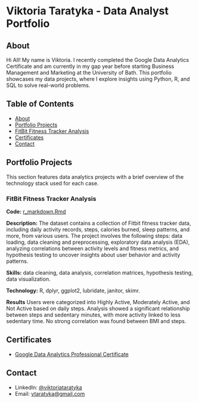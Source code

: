 # Viktoria Taratyka - Data Analyst Portfolio
## About
Hi All! My name is Viktoria. I recently completed the Google Data Analytics Certificate and am currently in my gap year before starting Business Management and Marketing at the University of Bath. This portfolio showcases my data projects, where I explore insights using Python, R, and SQL to solve real-world problems. 

## Table of Contents
- [About](https://github.com/viktoriataratyka/Viktoria-Taratyka---Data-Analyst-Portfolio/blob/main/README.md#about)
- [Portfolio Projects](https://github.com/viktoriataratyka/Viktoria-Taratyka---Data-Analyst-Portfolio/blob/main/README.md#portfolio-projects)
- [FitBit Fitness Tracker Analysis](https://github.com/viktoriataratyka/Viktoria-Taratyka---Data-Analyst-Portfolio/blob/main/README.md#fitbit-fitness-tracker-analysis)
- [Certificates](https://github.com/viktoriataratyka/Viktoria-Taratyka---Data-Analyst-Portfolio/blob/main/README.md#certificates)
- [Contact](https://github.com/viktoriataratyka/Viktoria-Taratyka---Data-Analyst-Portfolio/blob/main/README.md#contact)

## Portfolio Projects
This section features data analytics projects with a brief overview of the technology stack used for each case.

### FitBit Fitness Tracker Analysis
**Code:** [r_markdown.Rmd](https://github.com/viktoriataratyka/Viktoria-Taratyka---Data-Analyst-Portfolio/blob/main/r%20markdown.Rmd)

**Description:** The dataset contains a collection of Fitbit fitness tracker data, including daily activity records, steps, calories burned, sleep patterns, and more, from various users. The project involves the following steps: data loading, data cleaning and preprocessing, exploratory data analysis (EDA), analyzing correlations between activity levels and fitness metrics, and hypothesis testing to uncover insights about user behavior and activity patterns.

**Skills:** data cleaning, data analysis, correlation matrices, hypothesis testing, data visualization.

**Technology:** R, dplyr, ggplot2, lubridate, janitor, skimr.

**Results** Users were categorized into Highly Active, Moderately Active, and Not Active based on daily steps. Analysis showed a significant relationship between steps and sedentary minutes, with more activity linked to less sedentary time. No strong correlation was found between BMI and steps.

## Certificates
- [Google Data Analytics Professional Certificate](https://coursera.org/share/8f6163bb8e960c57e1222316a095d54f)
## Contact
- LinkedIn: [@viktoriataratyka](www.linkedin.com/in/viktoria-taratyka-996807290)
- Email: vtaratyka@gmail.com
